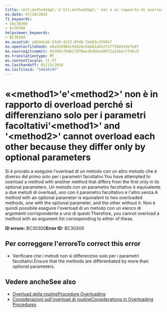 ```yaml
---
title: «&lt;method1&gt;'e'&lt;method2&gt;' non è in rapporto di overload perché si differenziano solo per i parametri facoltativi
ms.date: 07/20/2015
f1_keywords:
- vbc30300
- bc30300
helpviewer_keywords:
- BC30300
ms.assetid: adb44ceb-57a0-4123-8fd8-7eb83c3f601f
ms.openlocfilehash: d4a91690dc94526c844b2ab5271ff38491defe07
ms.sourcegitcommit: 6b308cf6d627d78ee36dbbae8972a310ac7fd6c8
ms.translationtype: MT
ms.contentlocale: it-IT
ms.lasthandoff: 01/23/2019
ms.locfileid: "54638197"
---
```

# <a name="ltmethod1gt-and-ltmethod2gt-cannot-overload-each-other-because-they-differ-only-by-optional-parameters"></a><span data-ttu-id="06bad-102">«&lt;method1&gt;'e'&lt;method2&gt;' non è in rapporto di overload perché si differenziano solo per i parametri facoltativi</span><span class="sxs-lookup"><span data-stu-id="06bad-102">'&lt;method1&gt;' and '&lt;method2&gt;' cannot overload each other because they differ only by optional parameters</span></span>
<span data-ttu-id="06bad-103">Si è provato a eseguire l'overload di un metodo con un altro metodo che è diverso dal primo solo per i parametri facoltativi.</span><span class="sxs-lookup"><span data-stu-id="06bad-103">You have attempted to overload a method with another method that differs from the first only in its optional parameters.</span></span> <span data-ttu-id="06bad-104">Un metodo con un parametro facoltativo è equivalente a due metodi di overload, uno con il parametro facoltativo e l'altro senza.</span><span class="sxs-lookup"><span data-stu-id="06bad-104">A method with an optional parameter is equivalent to two overloaded methods, one with the optional parameter, and the other without it.</span></span> <span data-ttu-id="06bad-105">Non è quindi possibile eseguire l'overload di un metodo con un elenco di argomenti corrispondente a uno di questi.</span><span class="sxs-lookup"><span data-stu-id="06bad-105">Therefore, you cannot overload a method with an argument list corresponding to either of these.</span></span>  
  
 <span data-ttu-id="06bad-106">**ID errore:** BC30300</span><span class="sxs-lookup"><span data-stu-id="06bad-106">**Error ID:** BC30300</span></span>  
  
## <a name="to-correct-this-error"></a><span data-ttu-id="06bad-107">Per correggere l'errore</span><span class="sxs-lookup"><span data-stu-id="06bad-107">To correct this error</span></span>  
  
-   <span data-ttu-id="06bad-108">Verificare che i metodi non si differenzino solo per i parametri facoltativi.</span><span class="sxs-lookup"><span data-stu-id="06bad-108">Ensure that the methods are differentiated by more than optional parameters.</span></span>  
  
## <a name="see-also"></a><span data-ttu-id="06bad-109">Vedere anche</span><span class="sxs-lookup"><span data-stu-id="06bad-109">See also</span></span>
- [<span data-ttu-id="06bad-110">Overload della routine</span><span class="sxs-lookup"><span data-stu-id="06bad-110">Procedure Overloading</span></span>](../../visual-basic/programming-guide/language-features/procedures/procedure-overloading.md)
- [<span data-ttu-id="06bad-111">Considerazioni sull'overload di routine</span><span class="sxs-lookup"><span data-stu-id="06bad-111">Considerations in Overloading Procedures</span></span>](../../visual-basic/programming-guide/language-features/procedures/considerations-in-overloading-procedures.md)
